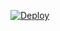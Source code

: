 [![Deploy](https://www.herokucdn.com/deploy/button.svg)](https://heroku.com/deploy?template=https://github.com/b4kt/ult-he)
